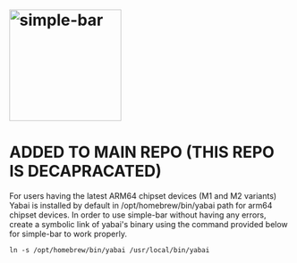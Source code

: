 # <img src="./images/logo-simple-bar.png" width="200" alt="simple-bar" />

# ADDED TO MAIN REPO (THIS REPO IS DECAPRACATED)

For users having the latest ARM64 chipset devices (M1 and M2 variants)
Yabai is installed by default in /opt/homebrew/bin/yabai path for arm64 chipset devices. In order to use simple-bar without having any errors, create a symbolic link of yabai's binary using the command provided below for simple-bar to work properly.

``
ln -s /opt/homebrew/bin/yabai /usr/local/bin/yabai
``
